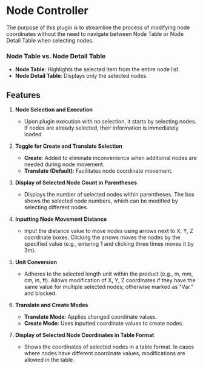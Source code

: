 # Node Controller
The purpose of this plugin is to streamline the process of modifying node coordinates without the need to navigate between Node Table or Node Detail Table when selecting nodes.

### Node Table vs. Node Detail Table

- **Node Table**: Highlights the selected item from the entire node list.
- **Node Detail Table**: Displays only the selected nodes.

## Features

1. **Node Selection and Execution**
   - Upon plugin execution with no selection, it starts by selecting nodes. If nodes are already selected, their information is immediately loaded.

2. **Toggle for Create and Translate Selection**
   - **Create**: Added to eliminate inconvenience when additional nodes are needed during node movement.
   - **Translate (Default)**: Facilitates node coordinate movement.

3. **Display of Selected Node Count in Parentheses**
   - Displays the number of selected nodes within parentheses. The box shows the selected node numbers, which can be modified by selecting different nodes.

4. **Inputting Node Movement Distance**
   - Input the distance value to move nodes using arrows next to X, Y, Z coordinate boxes. Clicking the arrows moves the nodes by the specified value (e.g., entering 1 and clicking three times moves it by 3m).

5. **Unit Conversion**
   - Adheres to the selected length unit within the product (e.g., m, mm, cm, in, ft). Allows modification of X, Y, Z coordinates if they have the same value for multiple selected nodes; otherwise marked as "Var." and blocked.

6. **Translate and Create Modes**
   - **Translate Mode**: Applies changed coordinate values.
   - **Create Mode**: Uses inputted coordinate values to create nodes.

7. **Display of Selected Node Coordinates in Table Format**
   - Shows the coordinates of selected nodes in a table format. In cases where nodes have different coordinate values, modifications are allowed in the table.
